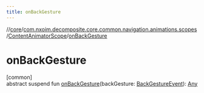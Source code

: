 ```yaml
---
title: onBackGesture
---
```

//[core](../../../index.html)/[com.nxoim.decomposite.core.common.navigation.animations.scopes](../index.html)/[ContentAnimatorScope](index.html)/[onBackGesture](on-back-gesture.html)



# onBackGesture



[common]\
abstract suspend fun [onBackGesture](on-back-gesture.html)(backGesture: [BackGestureEvent](../../com.nxoim.decomposite.core.common.ultils/-back-gesture-event/index.html)): [Any](https://kotlinlang.org/api/latest/jvm/stdlib/kotlin/-any/index.html)





